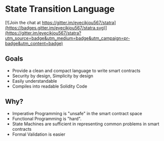 # State Transition Language

[![Join the chat at https://gitter.im/eyecikjou567/statra](https://badges.gitter.im/eyecikjou567/statra.svg)](https://gitter.im/eyecikjou567/statra?utm_source=badge&utm_medium=badge&utm_campaign=pr-badge&utm_content=badge)

## Goals

* Provide a clean and compact language to write smart contracts
* Security by design, Simplicity by design
* Easily understandable
* Compiles into readable Solidity Code

## Why?

* Imperative Programming is "unsafe" in the smart contract space
* Functional Programming is "hard".
* State Machines are sufficient in representing common problems in smart contracts
* Formal Validation is easier
